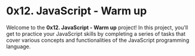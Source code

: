 # 0x12. JavaScript - Warm up

Welcome to the **0x12. JavaScript - Warm up** project! In this project, you'll get to practice your JavaScript skills by completing a series of tasks that cover various concepts and functionalities of the JavaScript programming language.

